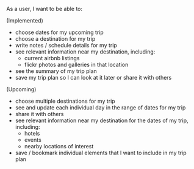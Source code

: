 As a user, I want to be able to:

(Implemented)
- choose dates for my upcoming trip
- choose a destination for my trip
- write notes / schedule details for my trip
- see relevant information near my destination, including:
  - current airbnb listings
  - flickr photos and galleries in that location
- see the summary of my trip plan
- save my trip plan so I can look at it later or share it with others

(Upcoming)
- choose multiple destinations for my trip
- see and update each individual day in the range of dates for my trip
- share it with others
- see relevant information near my destination for the dates of my trip, including:
  - hotels
  - events
  - nearby locations of interest
- save / bookmark individual elements that I want to include in my trip plan
